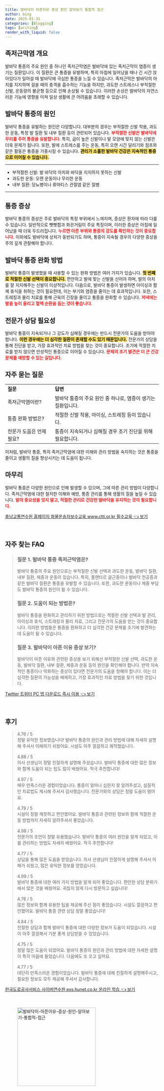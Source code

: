 ```yaml
---
title: 발바닥이 아픈이유 증상 원인 알아보기 통합적 접근
author: bing
date: 2025-01-31
categories: [Blogging]
tags: [writing]
render_with_liquid: false
---
```



<h2 id='족저근막염 개요'>족저근막염 개요</h2>

<p>발바닥 통증의 주요 원인 중 하나인 족저근막염은 발바닥에 있는 족저근막이 염증이 생기는 질환입니다. 이 질환은 큰 통증을 유발하며, 특히 아침에 일어났을 때나 긴 시간 앉아있다가 일어설 때 발바닥에 극심한 통증을 느낄 수 있습니다. 족저근막은 발바닥의 아치를 지지하며 걸을 때의 충격을 흡수하는 기능을 하지만, 과도한 스트레스나 부적절한 신발, 운동량의 불균형 등으로 인해 손상될 수 있습니다. 이러한 손상은 발바닥의 자연스러운 기능에 영향을 미쳐 일상 생활에 큰 어려움을 초래할 수 있습니다.</p>

<h2 id='발바닥 통증의 원인'>발바닥 통증의 원인</h2>

<p>발바닥 통증을 유발하는 원인은 다양합니다. 대부분의 경우는 부적절한 신발 착용, 과도한 운동, 특정 발 질환 및 내부 질환 등이 관련되어 있습니다. <b><span style="color: #ee2323;">부적절한 신발은 발바닥에 무리를 주어 통증을 유발합니다.</span></b> 특히, 굽이 높은 신발이나 발 모양에 맞지 않는 신발은 더욱 문제가 됩니다. 또한, 발에 스트레스를 주는 운동, 특히 오랜 시간 달리기와 점프와 같은 활동은 통증을 가중시킬 수 있습니다. <b><span style="background-color: #ffe066;">관리가 소홀한 발바닥 건강은 지속적인 통증으로 이어질 수 있습니다.</span></b></p>

<hr />

<ul>
    <li>부적절한 신발: 발 바닥의 아치와 바닥을 지지하지 못하는 신발</li>
    <li>과도한 운동: 오랜 운동이나 무리한 운동</li>
    <li>내부 질환: 당뇨병이나 류마티스 관절염 같은 질병</li>
</ul>

<hr />

<h2 id='통증 증상'>통증 증상</h2>

<p>발바닥 통증의 증상은 주로 발바닥의 특정 부위에서 느껴지며, 증상은 환자에 따라 다를 수 있습니다. 일반적으로 뻣뻣함과 화끈거림이 주요 특징이며, 이러한 증상은 아침에 일어났을 때 더욱 두드러집니다. <b><span style="color: #ee2323;">누르면 아픈 부위와 통증의 강도를 확인하는 것이 중요합니다.</span></b> 이외에도 발바닥에 상처가 동반되기도 하며, 통증이 지속될 경우의 다양한 증상을 주의 깊게 관찰해야 합니다.</p>

<h2 id='발바닥 통증 완화 방법'>발바닥 통증 완화 방법</h2>

<p>발바닥 통증이 발생했을 때 사용할 수 있는 완화 방법은 여러 가지가 있습니다. <b><span style="background-color: #ffe066;">첫 번째로 적절한 신발 선택이 중요합니다.</span></b> 편안하고 발에 맞는 신발을 신어야 하며, 발의 아치를 잘 지지해주는 신발이 이상적입니다. 다음으로, 발바닥 통증이 발생하면 아이싱과 함께 휴식을 취하는 것이 필요한데, 이는 부기와 염증을 줄이는 데 효과적입니다. 또한, 스트레칭과 물리 치료를 통해 근육의 긴장을 줄이고 통증을 완화할 수 있습니다. <b><span style="color: #ee2323;">저녁에는 발을 높이 올리고 혈액 순환을 돕는 것이 좋습니다.</span></b></p>

<h2 id='전문가 상담 필요성'>전문가 상담 필요성</h2>

<p>발바닥 통증이 지속되거나 그 강도가 심해질 경우에는 반드시 전문가의 도움을 받아야 합니다. <b><span style="background-color: #ffe066;">이런 경우에는 더 심각한 질환이 존재할 수도 있기 때문입니다.</span></b> 전문가의 상담을 통해 진단을 받고, 가장 효과적인 치료 방법을 찾는 것이 중요합니다. 조기에 적절한 치료를 받지 않으면 만성적인 통증으로 이어질 수 있습니다. <b><span style="color: #ee2323;">문제의 조기 발견은 더 큰 건강 문제를 예방할 수 있는 길입니다.</span></b></p>

<h2 id='자주 묻는 질문'>자주 묻는 질문</h2>

<table>
    <tr>
        <td><b>질문</b></td>
        <td><b>답변</b></td>
    </tr>
    <tr>
        <td>족저근막염이란?</td>
        <td>발바닥 통증의 주요 원인 중 하나로, 염증이 생기는 질환입니다.</td>
    </tr>
    <tr>
        <td>통증 완화 방법은?</td>
        <td>적절한 신발 착용, 아이싱, 스트레칭 등이 있습니다.</td>
    </tr>
    <tr>
        <td>전문가 도움은 언제 필요?</td>
        <td>통증이 지속되거나 심해질 경우 조기 진단을 위해 필요합니다.</td>
    </tr>
</table>

<p>이처럼, 발바닥 통증, 특히 족저근막염에 대한 이해와 관리 방법을 숙지하는 것은 통증을 줄이고 생활의 질을 향상시키는 데 도움이 됩니다.</p>

<h2 id='마무리'>마무리</h2>

<p>발바닥 통증은 다양한 원인으로 인해 발생할 수 있으며, 그에 따른 관리 방법이 다양합니다. 족저근막염에 대한 철저한 이해와 예방, 통증 관리를 통해 생활의 질을 높일 수 있습니다. <b><span style="color: #ee2323;">발의 중요성을 잊지 말고, 적절한 관리로 건강한 발바닥을 유지하는 것이 필요합니다.</span></b></p>


<p><a class="click-button" title="충남교통연수원 홈페이지 화물운송자보수교육 www.ctti.or.kr 필수교육" href="https://yellowplanner.github.io/posts/%EC%B6%A9%EB%82%A8%EA%B5%90%ED%86%B5%EC%97%B0%EC%88%98%EC%9B%90-%ED%99%88%ED%8E%98%EC%9D%B4%EC%A7%80-%ED%99%94%EB%AC%BC%EC%9A%B4%EC%86%A1%EC%9E%90%EB%B3%B4%EC%88%98%EA%B5%90%EC%9C%A1-www.ctti.or.kr-%ED%95%84%EC%88%98%EA%B5%90%EC%9C%A1/" rel="dofollow">충남교통연수원 홈페이지 화물운송자보수교육 www.ctti.or.kr 필수교육 👈 보기</a></p><br>
<h2 id='자주_찾는_FAQ'>자주 찾는 FAQ</h2>
<div itemscope="" itemtype="https://schema.org/FAQPage"> 
<blockquote> 
<div itemscope="" itemprop="mainEntity" itemtype="https://schema.org/Question"> 
<h3 itemprop="name">질문 1. 발바닥 통증 족저근막염은?</h3> 
<div itemscope="" itemprop="acceptedAnswer" itemtype="https://schema.org/Answer"> 
<span itemprop="text"> 
<p>발바닥 통증의 주요 원인으로는 부적절한 신발 선택과 과도한 운동, 발바닥 질환, 내부 질환, 체중과 운동이 있습니다. 특히, 플랜타르 굴근증이나 발바닥 천공증과 같은 발바닥 질환은 통증을 유발할 수 있습니다. 또한, 과도한 운동이나 체중 부담도 발바닥 통증의 원인이 될 수 있습니다.</p> 
</span> 
</div> 
</div> 
<div itemscope="" itemprop="mainEntity" itemtype="https://schema.org/Question"> 
<h3 itemprop="name">질문 2. 도움이 되는 방법은?</h3> 
<div itemscope="" itemprop="acceptedAnswer" itemtype="https://schema.org/Answer"> 
<span itemprop="text"> 
<p>발바닥 통증을 완화하고 관리하기 위한 방법으로는 적절한 신발 선택과 발 관리, 아이싱과 휴식, 스트레칭과 물리 치료, 그리고 전문가의 도움을 받는 것이 중요합니다. 이러한 방법들은 통증을 완화하고 더 심각한 건강 문제를 조기에 발견하는 데 도움이 될 수 있습니다.</p> 
</span> 
</div> 
</div> 
<div itemscope="" itemprop="mainEntity" itemtype="https://schema.org/Question"> 
<h3 itemprop="name">질문 3. 발바닥이 아픈 이유 증상 보기?</h3> 
<div itemscope="" itemprop="acceptedAnswer" itemtype="https://schema.org/Answer"> 
<span itemprop="text"> 
<p>발바닥이 아픈 이유와 관련된 증상을 보기 위해선 부적절한 신발 선택, 과도한 운동, 발바닥 질환, 내부 질환, 체중과 운동 등의 원인을 확인해야 합니다. 만약 지속적인 통증이나 악화하는 증상이 있다면 전문가의 도움을 청해야 합니다. 이는 더 심각한 질환의 가능성을 배제하고, 가장 효과적인 치료 방법을 찾기 위한 것입니다.</p> 
</span> 
</div> 
</div> 
</blockquote> 
</div>
<p><a class="click-button" title="Twitter 트위터 PC 앱 다운로드 즉시 이용" href="https://yellowplanner.github.io/posts/Twitter-%ED%8A%B8%EC%9C%84%ED%84%B0-PC-%EC%95%B1-%EB%8B%A4%EC%9A%B4%EB%A1%9C%EB%93%9C-%EC%A6%89%EC%8B%9C-%EC%9D%B4%EC%9A%A9/" rel="dofollow">Twitter 트위터 PC 앱 다운로드 즉시 이용 👈 보기</a></p><br>
<h2 id='후기'>후기</h2>
<div itemscope itemtype="https://schema.org/Product">
  <blockquote>
  <div itemprop="review" itemscope itemtype="https://schema.org/Review">
      <div itemprop="reviewRating" itemscope itemtype="https://schema.org/Rating"> <span itemprop="ratingValue">4.76</span> / <span itemprop="bestRating">5</span> </div>
      <span itemprop="reviewBody">정말 유익한 정보였습니다! 발바닥 통증의 원인과 관리 방법에 대해 자세히 설명해 주셔서 이해하기 쉬웠어요. 시설도 아주 깔끔하고 쾌적했습니다.</span>
  </div>
  <br>
  <div itemprop="review" itemscope itemtype="https://schema.org/Review">
      <div itemprop="reviewRating" itemscope itemtype="https://schema.org/Rating"> <span itemprop="ratingValue">4.88</span> / <span itemprop="bestRating">5</span> </div>
      <span itemprop="reviewBody">의사 선생님이 정말 친절하게 설명해 주셨습니다. 발바닥 통증에 대한 많은 정보와 함께 도움이 되는 팁도 많이 배웠어요. 적극 추천합니다!</span>
  </div>
  <br>
  <div itemprop="review" itemscope itemtype="https://schema.org/Review">
      <div itemprop="reviewRating" itemscope itemtype="https://schema.org/Rating"> <span itemprop="ratingValue">4.97</span> / <span itemprop="bestRating">5</span> </div>
      <span itemprop="reviewBody">매우 만족스러운 경험이었습니다. 통증이 얼마나 심한지 잘 알려주셨고, 실질적인 치료법도 제시해 주셔서 감사했습니다. 전문가와의 상담은 정말 도움이 됐어요.</span>
  </div>
  <br>
  <div itemprop="review" itemscope itemtype="https://schema.org/Review">
      <div itemprop="reviewRating" itemscope itemtype="https://schema.org/Rating"> <span itemprop="ratingValue">4.79</span> / <span itemprop="bestRating">5</span> </div>
      <span itemprop="reviewBody">시설이 정말 깨끗하고 편안했어요. 발바닥 통증과 관련된 정보와 함께 적절한 운동 방법까지 자세히 알려주셔서 좋았습니다.</span>
  </div>
  <br>
  <div itemprop="review" itemscope itemtype="https://schema.org/Review">
      <div itemprop="reviewRating" itemscope itemtype="https://schema.org/Rating"> <span itemprop="ratingValue">4.98</span> / <span itemprop="bestRating">5</span> </div>
      <span itemprop="reviewBody">전문가의 조언이 정말 유용했습니다. 발바닥 통증의 여러 원인을 알게 되었고, 이를 관리하는 방법도 자세히 배웠어요. 적극 추천합니다!</span>
  </div>
  <br>
  <div itemprop="review" itemscope itemtype="https://schema.org/Review">
      <div itemprop="reviewRating" itemscope itemtype="https://schema.org/Rating"> <span itemprop="ratingValue">4.77</span> / <span itemprop="bestRating">5</span> </div>
      <span itemprop="reviewBody">상담을 통해 많은 도움을 받았습니다. 의사 선생님이 친절하게 설명해 주셔서 이해가 쉬웠고, 많은 유익한 정보를 얻었습니다.</span>
  </div>
  <br>
  <div itemprop="review" itemscope itemtype="https://schema.org/Review">
      <div itemprop="reviewRating" itemscope itemtype="https://schema.org/Rating"> <span itemprop="ratingValue">4.99</span> / <span itemprop="bestRating">5</span> </div>
      <span itemprop="reviewBody">발바닥 통증에 대한 여러 가지 방법을 알게 되어 좋았습니다. 편안한 상담 분위기에서 많은 것을 배웠어요. 귀찮지 않게 다시 방문하고 싶습니다!</span>
  </div>
  <br>
  <div itemprop="review" itemscope itemtype="https://schema.org/Review">
      <div itemprop="reviewRating" itemscope itemtype="https://schema.org/Rating"> <span itemprop="ratingValue">4.76</span> / <span itemprop="bestRating">5</span> </div>
      <span itemprop="reviewBody">많은 정보와 함께 유용한 팁을 제공해 주신 점이 좋았습니다. 시설도 깔끔하고 편안했어요. 발바닥 통증 관련 상담 정말 좋았습니다!</span>
  </div>
  <br>
  <div itemprop="review" itemscope itemtype="https://schema.org/Review">
      <div itemprop="reviewRating" itemscope itemtype="https://schema.org/Rating"> <span itemprop="ratingValue">4.84</span> / <span itemprop="bestRating">5</span> </div>
      <span itemprop="reviewBody">친절한 상담과 함께 발바닥 통증에 대한 다양한 정보가 도움이 되었습니다. 시설이 아주 깔끔해서 기분 좋게 상담받을 수 있었습니다.</span>
  </div>
  <br>
  <div itemprop="review" itemscope itemtype="https://schema.org/Review">
      <div itemprop="reviewRating" itemscope itemtype="https://schema.org/Rating"> <span itemprop="ratingValue">4.75</span> / <span itemprop="bestRating">5</span> </div>
      <span itemprop="reviewBody">정말 많은 도움이 되었어요. 발바닥 통증의 원인과 관리 방법에 대한 자세한 설명이 특히 마음에 들었습니다. 다음에도 또 오고 싶어요.</span>
  </div>
  <br>
  <div itemprop="review" itemscope itemtype="https://schema.org/Review">
      <div itemprop="reviewRating" itemscope itemtype="https://schema.org/Rating"> <span itemprop="ratingValue">4.77</span> / <span itemprop="bestRating">5</span> </div>
      <span itemprop="reviewBody">대단히 만족스러운 경험이었습니다. 발바닥 통증에 대해 친절하게 설명해주시고, 필요한 정보도 모두 제공해 주셔서 감사합니다.</span>
  </div>
  </blockquote>
</div>
<p><a class="click-button" title="한국도로공사서비스 사이버연수원 exs.hunet.co.kr 온라인 학습" href="https://yellowplanner.github.io/posts/%ED%95%9C%EA%B5%AD%EB%8F%84%EB%A1%9C%EA%B3%B5%EC%82%AC%EC%84%9C%EB%B9%84%EC%8A%A4-%EC%82%AC%EC%9D%B4%EB%B2%84%EC%97%B0%EC%88%98%EC%9B%90-exs.hunet.co.kr-%EC%98%A8%EB%9D%BC%EC%9D%B8-%ED%95%99%EC%8A%B5/" rel="dofollow">한국도로공사서비스 사이버연수원 exs.hunet.co.kr 온라인 학습 👈 보기</a></p><br>
<figure class="image"><img src="https://yellowplanner.github.io/assets/img/thumbnail/발바닥이-아픈이유-증상-원인-알아보기-통합적-접근.webp" alt="발바닥이-아픈이유-증상-원인-알아보기-통합적-접근" width="256" height="256"></figure>